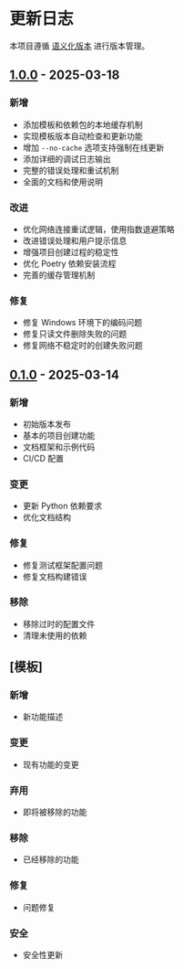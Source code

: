 # 更新日志

本项目遵循 [语义化版本](https://semver.org/lang/zh-CN/) 进行版本管理。

## [1.0.0] - 2025-03-18

### 新增
- 添加模板和依赖包的本地缓存机制
- 实现模板版本自动检查和更新功能
- 增加 `--no-cache` 选项支持强制在线更新
- 添加详细的调试日志输出
- 完整的错误处理和重试机制
- 全面的文档和使用说明

### 改进
- 优化网络连接重试逻辑，使用指数退避策略
- 改进错误处理和用户提示信息
- 增强项目创建过程的稳定性
- 优化 Poetry 依赖安装流程
- 完善的缓存管理机制

### 修复
- 修复 Windows 环境下的编码问题
- 修复只读文件删除失败的问题
- 修复网络不稳定时的创建失败问题

## [0.1.0] - 2025-03-14

### 新增
- 初始版本发布
- 基本的项目创建功能
- 文档框架和示例代码
- CI/CD 配置

### 变更
- 更新 Python 依赖要求
- 优化文档结构

### 修复
- 修复测试框架配置问题
- 修复文档构建错误

### 移除
- 移除过时的配置文件
- 清理未使用的依赖

## [模板]

### 新增
- 新功能描述

### 变更
- 现有功能的变更

### 弃用
- 即将被移除的功能

### 移除
- 已经移除的功能

### 修复
- 问题修复

### 安全
- 安全性更新

[1.0.0]: https://github.com/nighm/cookiecutter-python-template/releases/tag/v1.0.0
[0.1.0]: https://github.com/nighm/cookiecutter-python-template/releases/tag/v0.1.0 